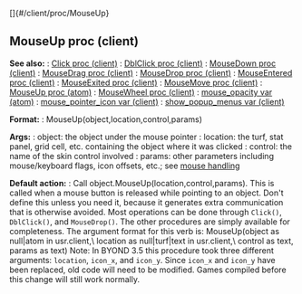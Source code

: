 []{#/client/proc/MouseUp}
  ## MouseUp proc (client)
  **See also:**
  :   [Click proc (client)](ref/client/proc/Click)
  :   [DblClick proc (client)](ref/client/proc/DblClick)
  :   [MouseDown proc (client)](ref/client/proc/MouseDown)
  :   [MouseDrag proc (client)](ref/client/proc/MouseDrag)
  :   [MouseDrop proc (client)](ref/client/proc/MouseDrop)
  :   [MouseEntered proc (client)](ref/client/proc/MouseEntered)
  :   [MouseExited proc (client)](ref/client/proc/MouseExited)
  :   [MouseMove proc (client)](ref/client/proc/MouseMove)
  :   [MouseUp proc (atom)](ref/atom/proc/MouseUp)
  :   [MouseWheel proc (client)](ref/client/proc/MouseWheel)
  :   [mouse_opacity var (atom)](ref/atom/var/mouse_opacity)
  :   [mouse_pointer_icon var (client)](ref/client/var/mouse_pointer_icon)
  :   [show_popup_menus var (client)](ref/client/var/show_popup_menus)
  <!-- -->
  **Format:**
  :   MouseUp(object,location,control,params)
  <!-- -->
  **Args:**
  :   object: the object under the mouse pointer
  :   location: the turf, stat panel, grid cell, etc. containing the
      object where it was clicked
  :   control: the name of the skin control involved
  :   params: other parameters including mouse/keyboard flags, icon
      offsets, etc.; see [mouse handling](ref/DM/mouse)
  <!-- -->
  **Default action:**
  :   Call object.MouseUp(location,control,params).
  This is called when a mouse button is released while pointing to an
  object.
  Don\'t define this unless you need it, because it generates extra
  communication that is otherwise avoided. Most operations can be done
  through `Click()`, `DblClick()`, and `MouseDrop()`. The other procedures
  are simply available for completeness.
  The argument format for this verb is: MouseUp(object as null\|atom in
  usr.client,\\ location as null\|turf\|text in usr.client,\\ control as
  text, params as text)
  Note: In BYOND 3.5 this procedure took three different arguments:
  `location`, `icon_x`, and `icon_y`. Since `icon_x` and `icon_y` have
  been replaced, old code will need to be modified. Games compiled before
  this change will still work normally.